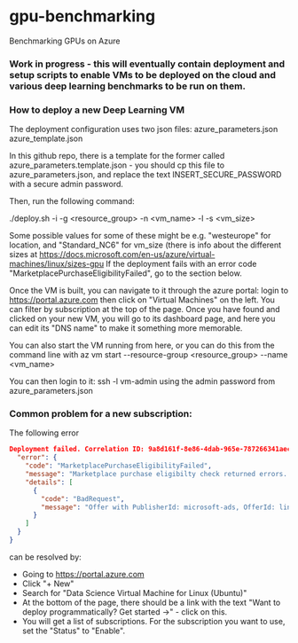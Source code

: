 
# gpu-benchmarking
Benchmarking GPUs on Azure


### Work in progress - this will eventually contain deployment and setup scripts to enable VMs to be deployed on the cloud and various deep learning benchmarks to be run on them.

### How to deploy a new Deep Learning VM

The deployment configuration uses two json files:
azure_parameters.json
azure_template.json

In this github repo, there is a template for the former called
azure_parameters.template.json - you should cp this file
to azure_parameters.json, and replace the text INSERT_SECURE_PASSWORD with a
secure admin password.

Then, run the following command:

./deploy.sh -i <subscription> -g <resource_group> -n <vm_name> -l <location> -s <vm_size>

Some possible values for some of these might be e.g. "westeurope" for location,
and "Standard_NC6" for vm_size (there is info about the different sizes at
https://docs.microsoft.com/en-us/azure/virtual-machines/linux/sizes-gpu
If the deployment fails with an error code "MarketplacePurchaseEligibilityFailed", go to the section below.

Once the VM is built, you can navigate to it through the azure portal:
login to
https://portal.azure.com
then click on "Virtual Machines" on the left.  You can filter by subscription
at the top of the page.
Once you have found and clicked on your new VM, you will go to its dashboard
page, and here you can edit its "DNS name" to make it something more memorable.

You can also start the VM running from here, or you can do this from the command line with
az vm start --resource-group <resource_group> --name <vm_name>


You can then login to it:
ssh -l vm-admin <DNS name>
using the admin password from azure_parameters.json





### Common problem for a new subscription:

The following error
```json
Deployment failed. Correlation ID: 9a8d161f-8e86-4dab-965e-787266341aec. {
  "error": {
    "code": "MarketplacePurchaseEligibilityFailed",
    "message": "Marketplace purchase eligibilty check returned errors. See inner errors for details. ",
    "details": [
      {
        "code": "BadRequest",
        "message": "Offer with PublisherId: microsoft-ads, OfferId: linux-data-science-vm-ubuntu cannot be purchased due to validation errors. See details for more information.[{\"Legal terms have not been accepted for this item on this subscription. To accept legal terms using PowerShell, please use Get-AzureRmMarketplaceTerms and Set-AzureRmMarketplaceTerms API(https://go.microsoft.com/fwlink/?linkid=862451) or deploy via the Azure portal to accept the terms\":\"StoreApi\"}]"
      }
    ]
  }
}
```
can be resolved by:
* Going to https://portal.azure.com
* Click "+ New"
* Search for "Data Science Virtual Machine for Linux (Ubuntu)" 
* At the bottom of the page, there should be a link with the text "Want to deploy programmatically? Get started ->" - click on this.
* You will get a list of subscriptions.  For the subscription you want to use, set the "Status" to "Enable".





